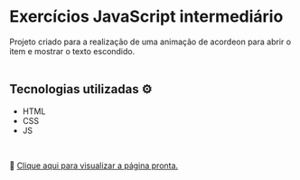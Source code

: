 # Exercícios JavaScript intermediário

Projeto criado para a realização de uma animação de acordeon para abrir o item e mostrar o texto escondido. <br>
<br>

## Tecnologias utilizadas  ⚙️
* HTML
* CSS
* JS

<br>

🔗 [Clique aqui para visualizar a página pronta.](https://nayaraoliveira1.github.io/)
